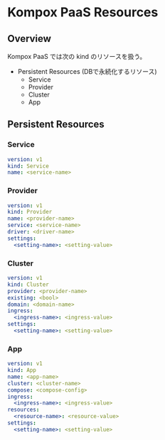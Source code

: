 # Kompox PaaS Resources

## Overview

Kompox PaaS では次の kind のリソースを扱う。

- Persistent Resources (DBで永続化するリソース)
  - Service
  - Provider
  - Cluster
  - App

## Persistent Resources

### Service

```yaml
version: v1
kind: Service
name: <service-name>
```

### Provider

```yaml
version: v1
kind: Provider
name: <provider-name>
service: <service-name>
driver: <driver-name>
settings:
  <setting-name>: <setting-value>
```

### Cluster

```yaml
version: v1
kind: Cluster
provider: <provider-name>
existing: <bool>
domain: <domain-name>
ingress:
  <ingress-name>: <ingress-value>
settings:
  <setting-name>: <setting-value>
```

### App

```yaml
version: v1
kind: App
name: <app-name>
cluster: <cluster-name>
compose: <compose-config>
ingress:
  <ingress-name>: <ingress-value> 
resources:
  <resource-name>: <resource-value>
settings:
  <setting-name>: <setting-value>
```
